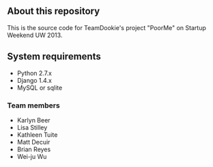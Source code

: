 ## About this repository

This is the source code for TeamDookie's project "PoorMe" on Startup Weekend UW 2013.

## System requirements

  - Python 2.7.x
  - Django 1.4.x
  - MySQL or sqlite

### Team members
  - Karlyn Beer
  - Lisa Stilley
  - Kathleen Tuite
  - Matt Decuir
  - Brian Reyes
  - Wei-ju Wu
  
